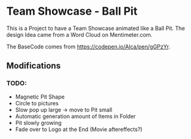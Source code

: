 # Team Showcase - Ball Pit

This is a Project to have a Team Showcase animated like a Ball Pit. 
The design Idea came from a Word Cloud on Mentimeter.com.

The BaseCode comes from https://codepen.io/Alca/pen/gGPzYr.

## Modifications

### TODO:
- Magnetic Pit Shape
- Circle to pictures
- Slow pop up large -> move to Pit small
- Automatic generation amount of Items in Folder
- Pit slowly growing
- Fade over to Logo at the End (Movie aftereffects?)